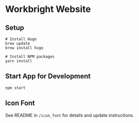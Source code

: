 # Workbright Website

## Setup
```
# Install Hugo
brew update
brew install hugo

# Install NPM packages
yarn install
```

## Start App for Development

```npm start```

## Icon Font
See README in `/icon_font` for details and update instructions.
